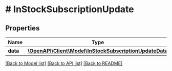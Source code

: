 # # InStockSubscriptionUpdate

## Properties

Name | Type | Description | Notes
------------ | ------------- | ------------- | -------------
**data** | [**\OpenAPI\Client\Model\InStockSubscriptionUpdateData**](InStockSubscriptionUpdateData.md) |  |

[[Back to Model list]](../../README.md#models) [[Back to API list]](../../README.md#endpoints) [[Back to README]](../../README.md)

